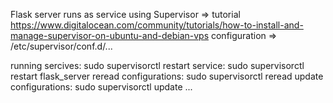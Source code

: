 
Flask server runs as service using Supervisor 
=> tutorial https://www.digitalocean.com/community/tutorials/how-to-install-and-manage-supervisor-on-ubuntu-and-debian-vps
configuration => /etc/supervisor/conf.d/...

running sercives: sudo supervisorctl 
restart service: sudo supervisorctl restart flask_server
reread configurations: sudo supervisorctl reread
update configurations: sudo supervisorctl update
...